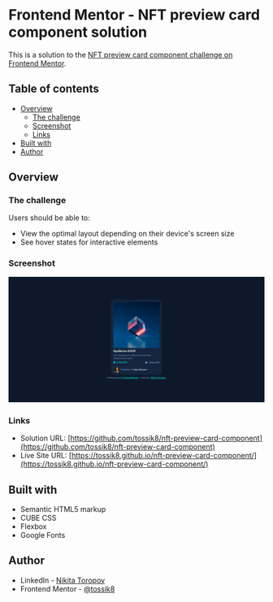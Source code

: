 # Frontend Mentor - NFT preview card component solution

This is a solution to the [NFT preview card component challenge on Frontend Mentor](https://www.frontendmentor.io/challenges/nft-preview-card-component-SbdUL_w0U). 

## Table of contents

- [Overview](#overview)
  - [The challenge](#the-challenge)
  - [Screenshot](#screenshot)
  - [Links](#links)
- [Built with](#built-with)
- [Author](#author)

## Overview

### The challenge

Users should be able to:

- View the optimal layout depending on their device's screen size
- See hover states for interactive elements

### Screenshot

![](image.png)

### Links

- Solution URL: [https://github.com/tossik8/nft-preview-card-component](https://github.com/tossik8/nft-preview-card-component)
- Live Site URL: [https://tossik8.github.io/nft-preview-card-component/](https://tossik8.github.io/nft-preview-card-component/)

## Built with

- Semantic HTML5 markup
- CUBE CSS
- Flexbox
- Google Fonts

## Author

- LinkedIn - [Nikita Toropov](https://www.linkedin.com/in/nikita-toropov/)
- Frontend Mentor - [@tossik8](https://www.frontendmentor.io/profile/tossik8)
